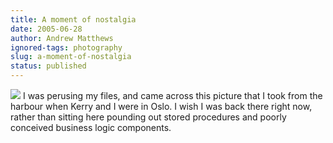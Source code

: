 ```yaml
---
title: A moment of nostalgia
date: 2005-06-28
author: Andrew Matthews
ignored-tags: photography
slug: a-moment-of-nostalgia
status: published
---
```


[![](http://photos1.blogger.com/blogger/6860/929/320/oslo%20harbour.jpg)](http://photos1.blogger.com/blogger/6860/929/1600/oslo%20harbour.jpg) I was perusing my files, and came across this picture that I took from the harbour when Kerry and I were in Oslo. I wish I was back there right now, rather than sitting here pounding out stored procedures and poorly conceived business logic components.
